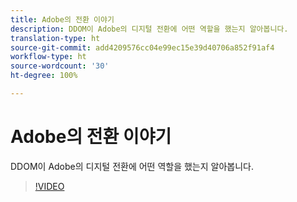 ```yaml
---
title: Adobe의 전환 이야기
description: DDOM이 Adobe의 디지털 전환에 어떤 역할을 했는지 알아봅니다.
translation-type: ht
source-git-commit: add4209576cc04e99ec15e39d40706a852f91af4
workflow-type: ht
source-wordcount: '30'
ht-degree: 100%

---
```



# Adobe의 전환 이야기

DDOM이 Adobe의 디지털 전환에 어떤 역할을 했는지 알아봅니다.

>[!VIDEO](https://video.tv.adobe.com/v/41691)
